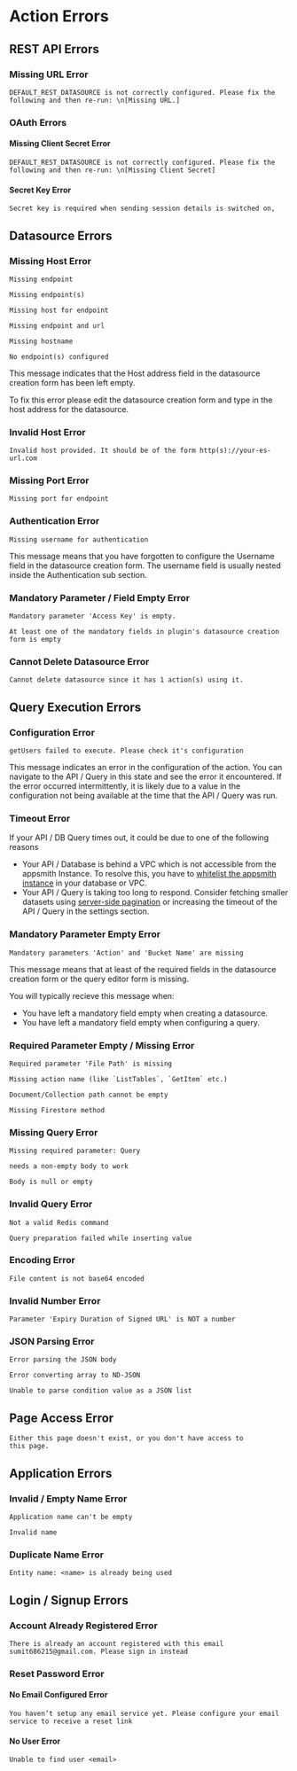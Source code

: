 # Action Errors

## REST API Errors

### Missing URL Error

```
DEFAULT_REST_DATASOURCE is not correctly configured. Please fix the following and then re-run: \n[Missing URL.]
```

### OAuth Errors

#### Missing Client Secret Error

``` 
DEFAULT_REST_DATASOURCE is not correctly configured. Please fix the following and then re-run: \n[Missing Client Secret]
```

#### Secret Key Error

``` 
Secret key is required when sending session details is switched on,
```


## Datasource Errors

### Missing Host Error

```
Missing endpoint
```

```
Missing endpoint(s)
```

```
Missing host for endpoint
```


```
Missing endpoint and url
```

```
Missing hostname
```

``` 
No endpoint(s) configured
```

This message indicates that the Host address field in the datasource creation form has been left empty. 

To fix this error please edit the datasource creation form and type in the host address for the datasource. 

### Invalid Host Error

``` 
Invalid host provided. It should be of the form http(s)://your-es-url.com
```

### Missing Port Error

```
Missing port for endpoint
```

### Authentication Error

```
Missing username for authentication 
```
This message means that you have forgotten to configure the Username field in the datasource creation form. The 
username field is usually nested inside the Authentication sub section.

### Mandatory Parameter / Field Empty Error

``` 
Mandatory parameter 'Access Key' is empty.
```

``` 
At least one of the mandatory fields in plugin's datasource creation form is empty
```


### Cannot Delete Datasource Error

``` 
Cannot delete datasource since it has 1 action(s) using it.
```


## Query Execution Errors

### Configuration Error

``` 
getUsers failed to execute. Please check it's configuration
```

This message indicates an error in the configuration of the action. You can navigate to the API / Query in this state and see the error it encountered. If the error occurred intermittently, it is likely due to a value in the configuration not being available at the time that the API / Query was run.

### Timeout Error

If your API / DB Query times out, it could be due to one of the following reasons

* Your API / Database is behind a VPC which is not accessible from the appsmith Instance. To resolve this, you have to [whitelist the appsmith instance](../core-concepts/connecting-to-data-sources/) in your database or VPC.
* Your API / Query is taking too long to respond. Consider fetching smaller datasets using [server-side pagination](../core-concepts/displaying-data-read/display-data-tables.md#pagination) or increasing the timeout of the API / Query in the settings section.

### Mandatory Parameter Empty Error

``` 
Mandatory parameters 'Action' and 'Bucket Name' are missing
```

This message means that at least of the required fields in the datasource creation form or the query editor form is 
missing.

You will typically recieve this message when:

* You have left a mandatory field empty when creating a datasource.
* You have left a mandatory field empty when configuring a query.

### Required Parameter Empty / Missing Error

``` 
Required parameter 'File Path' is missing
```

``` 
Missing action name (like `ListTables`, `GetItem` etc.)
```

``` 
Document/Collection path cannot be empty
```

``` 
Missing Firestore method
```

### Missing Query Error

```
Missing required parameter: Query
```

``` 
needs a non-empty body to work
```

``` 
Body is null or empty
```

### Invalid Query Error

``` 
Not a valid Redis command
```

```
Query preparation failed while inserting value
```

### Encoding Error

```
File content is not base64 encoded 
```

### Invalid Number Error

``` 
Parameter 'Expiry Duration of Signed URL' is NOT a number
```

### JSON Parsing Error

``` 
Error parsing the JSON body
```

``` 
Error converting array to ND-JSON
```

``` 
Unable to parse condition value as a JSON list
```

## Page Access Error

``` 
Either this page doesn't exist, or you don't have access to
this page.
```

## Application Errors

### Invalid / Empty Name Error

``` 
Application name can't be empty
```

``` 
Invalid name
```

### Duplicate Name Error

``` 
Entity name: <name> is already being used
```

## Login / Signup Errors

### Account Already Registered Error

``` 
There is already an account registered with this email sumit686215@gmail.com. Please sign in instead
```

### Reset Password Error

#### No Email Configured Error

``` 
You haven’t setup any email service yet. Please configure your email service to receive a reset link
```

#### No User Error

``` 
Unable to find user <email>
```